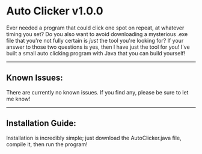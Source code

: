 # Auto Clicker v1.0.0
 
Ever needed a program that could click one spot on repeat, at whatever timing you set? Do you also want to avoid downloading a mysterious .exe file that you're not fully certain is *just* the tool you're looking for? If your answer to those two questions is yes, then I have just the tool for you! I've built a small auto clicking program with Java that you can build yourself!

---------
## Known Issues:

There are currently no known issues. If you find any, please be sure to let me know!

---------
## Installation Guide:

Installation is incredibly simple; just download the AutoClicker.java file, compile it, then run the program!
